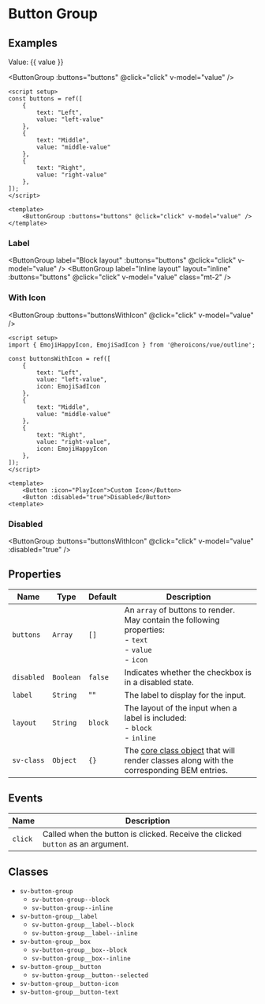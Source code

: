 <script setup>
import { ref } from "vue";
import { Alert, Button, ButtonGroup } from "@/components";
import { ArrowCircleLeftIcon, ArrowCircleRightIcon } from '@heroicons/vue/outline'

const value = ref();

const message = ref("You can click a button to change this message.");

const click = (button) => {
    message.value = `You clicked the "${button.text}" button with value "${button.value}".`;
}

const buttons = ref([
    {
        text: "Left",
        value: "left-value"
    },
    {
        text: "Middle",
        value: "middle-value"
    },
    {
        text: "Right",
        value: "right-value"
    },
]);

const buttonsWithIcon = ref([
    {
        text: "Left",
        value: "left-value",
        icon: ArrowCircleLeftIcon
    },
    {
        text: "Middle",
        value: "middle-value"
    },
    {
        text: "Right",
        value: "right-value",
        icon: ArrowCircleRightIcon
    },
]);
</script>

# Button Group

## Examples

Value: {{ value }}

<Alert variant="info" :message="message" class="mb-4" />

<ButtonGroup :buttons="buttons" @click="click" v-model="value" />

```vue
<script setup>
const buttons = ref([
    {
        text: "Left",
        value: "left-value"
    },
    {
        text: "Middle",
        value: "middle-value"
    },
    {
        text: "Right",
        value: "right-value"
    },
]);
</script>

<template>
    <ButtonGroup :buttons="buttons" @click="click" v-model="value" />
</template>
```

### Label
<ButtonGroup label="Block layout" :buttons="buttons" @click="click" v-model="value" />
<ButtonGroup label="Inline layout" layout="inline" :buttons="buttons" @click="click" v-model="value" class="mt-2" />

### With Icon

<ButtonGroup :buttons="buttonsWithIcon" @click="click" v-model="value" />

```vue
<script setup>
import { EmojiHappyIcon, EmojiSadIcon } from '@heroicons/vue/outline';

const buttonsWithIcon = ref([
    {
        text: "Left",
        value: "left-value",
        icon: EmojiSadIcon
    },
    {
        text: "Middle",
        value: "middle-value"
    },
    {
        text: "Right",
        value: "right-value",
        icon: EmojiHappyIcon
    },
]);
</script>

<template>
    <Button :icon="PlayIcon">Custom Icon</Button>
    <Button :disabled="true">Disabled</Button>
<template>
```

### Disabled

<ButtonGroup :buttons="buttonsWithIcon" @click="click" v-model="value" :disabled="true" />

## Properties

| Name       | Type      | Default | Description                                                                                                        |
| ---------- | --------- | ------- | ------------------------------------------------------------------------------------------------------------------ |
| `buttons`  | `Array`   | `[]`    | An `array` of buttons to render.  May contain the following properties: <br/>- `text` <br/>- `value` <br/>- `icon` |
| `disabled` | `Boolean` | `false` | Indicates whether the checkbox is in a disabled state.                                                             |
| `label`    | `String`  | ""      | The label to display for the input.                                                                                |
| `layout`   | `String`  | `block` | The layout of the input when a label is included:<br/>- `block`<br/>- `inline`                                     |
| `sv-class` | `Object`  | `{}`    | The [core class object](/components/core-class) that will render classes along with the corresponding BEM entries. |

## Events

| Name    | Description                                                                      |
| ------- | -------------------------------------------------------------------------------- |
| `click` | Called when the button is clicked.  Receive the clicked `button` as an argument. |

## Classes

- `sv-button-group`
  - `sv-button-group--block`
  - `sv-button-group--inline`
- `sv-button-group__label`
  - `sv-button-group__label--block`
  - `sv-button-group__label--inline`
- `sv-button-group__box`
  - `sv-button-group__box--block`
  - `sv-button-group__box--inline`
- `sv-button-group__button`
  -  `sv-button-group__button--selected`
- `sv-button-group__button-icon`
- `sv-button-group__button-text`